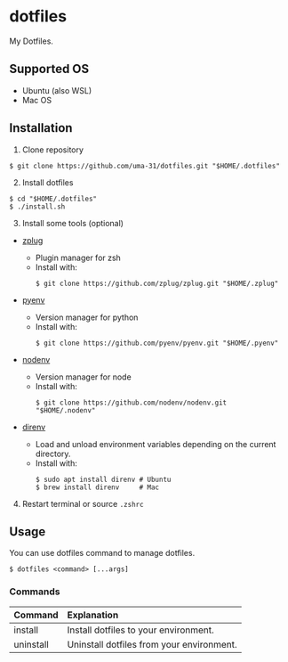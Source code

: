 # dotfiles

My Dotfiles.

## Supported OS

- Ubuntu (also WSL)
- Mac OS

## Installation

1. Clone repository

```shell
$ git clone https://github.com/uma-31/dotfiles.git "$HOME/.dotfiles"
```

2. Install dotfiles

```shell
$ cd "$HOME/.dotfiles"
$ ./install.sh
```

3. Install some tools (optional)

- [zplug](https://github.com/zplug/zplug)

  - Plugin manager for zsh
  - Install with:
    ```shell
    $ git clone https://github.com/zplug/zplug.git "$HOME/.zplug"
    ```

- [pyenv](https://github.com/pyenv/pyenv)

  - Version manager for python
  - Install with:
    ```shell
    $ git clone https://github.com/pyenv/pyenv.git "$HOME/.pyenv"
    ```

- [nodenv](https://github.com/nodenv/nodenv)

  - Version manager for node
  - Install with:
    ```shell
    $ git clone https://github.com/nodenv/nodenv.git "$HOME/.nodenv"
    ```

- [direnv](https://github.com/direnv/direnv)
  - Load and unload environment variables depending on the current directory.
  - Install with:
    ```shell
    $ sudo apt install direnv # Ubuntu
    $ brew install direnv     # Mac
    ```

4. Restart terminal or source `.zshrc`

## Usage

You can use dotfiles command to manage dotfiles.

```shell
$ dotfiles <command> [...args]
```

### Commands

| Command   | Explanation                               |
| :-------- | :---------------------------------------- |
| install   | Install dotfiles to your environment.     |
| uninstall | Uninstall dotfiles from your environment. |
